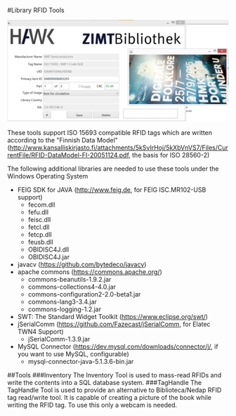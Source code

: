 #Library RFID Tools

![TagHandle](https://raw.githubusercontent.com/je4/Library-RFID-Tools/master/screenshot/TagHandle-01.png)

These tools support ISO 15693 compatible RFID tags which are written according to the "Finnish Data Model" (http://www.kansalliskirjasto.fi/attachments/5kSvIrHoj/5kXbVnVS7/Files/CurrentFile/RFID-DataModel-FI-20051124.pdf, the basis for ISO 28560-2)  

The following additional libraries are needed to use these tools under the Windows Operating System
* FEIG SDK for JAVA (http://www.feig.de, for FEIG ISC.MR102-USB support) 
  * fecom.dll
  * fefu.dll
  * feisc.dll
  * fetcl.dll
  * fetcp.dll
  * feusb.dll
  * OBIDISC4J.dll
  * OBIDISC4J.jar
* javacv (https://github.com/bytedeco/javacv)
* apache commons (https://commons.apache.org/)
  * commons-beanutils-1.9.2.jar
  * commons-collections4-4.0.jar
  * commons-configuration2-2.0-beta1.jar
  * commons-lang3-3.4.jar
  * commons-logging-1.2.jar
* SWT: The Standard Widget Toolkit (https://www.eclipse.org/swt/)
* jSerialComm (https://github.com/Fazecast/jSerialComm, for Elatec TWN4 Support)
  * jSerialComm-1.3.9.jar
* MySQL Connector (https://dev.mysql.com/downloads/connector/j/, if you want to use MySQL, configurable)
  * mysql-connector-java-5.1.3.6-bin.jar

##Tools
###Inventory
The Inventory Tool is used to mass-read RFIDs and write the contents into a SQL database system.
###TagHandle
The TagHandle Tool is used to provide an alternative to Biblioteca/Nedap RFID tag read/write tool. It is capable of creating a picture of the book while writing the RFID tag. To use this only a webcam is needed.

  